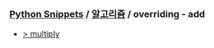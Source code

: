 ### [Python Snippets](../../README.md) / [알고리즘](../README.md) / overriding - add 
- [>  multiply ](%20multiply%20)